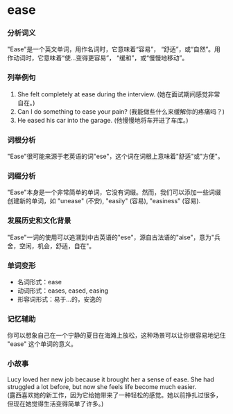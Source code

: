# ease

### 分析词义

  

"Ease"是一个英文单词，用作名词时，它意味着“容易”， “舒适”，或“自然”。用作动词时，它意味着“使...变得更容易”， “缓和”，或“慢慢地移动”。

  

### 列举例句

  

1.  She felt completely at ease during the interview. (她在面试期间感觉非常自在。)
2.  Can I do something to ease your pain? (我能做些什么来缓解你的疼痛吗？)
3.  He eased his car into the garage. (他慢慢地将车开进了车库。)

  

### 词根分析

  

"Ease"很可能来源于老英语的词"ese"，这个词在词根上意味着"舒适"或"方便"。

  

### 词缀分析

  

"Ease"本身是一个非常简单的单词，它没有词缀。然而，我们可以添加一些词缀创建新的单词，如 "unease" (不安), "easily" (容易), "easiness" (容易).

  

### 发展历史和文化背景

  

"Ease"一词的使用可以追溯到中古英语的"ese"，源自古法语的"aise"，意为"兵舍，空闲，机会，舒适，自在"。

  

### 单词变形

  

*   名词形式：ease
*   动词形式：eases, eased, easing
*   形容词形式：易于...的，安逸的

  

### 记忆辅助

  

你可以想象自己在一个宁静的夏日在海滩上放松，这种场景可以让你很容易地记住 "ease" 这个单词的意义。

  

### 小故事

  

Lucy loved her new job because it brought her a sense of ease. She had struggled a lot before, but now she feels life become much easier.  
(露西喜欢她的新工作，因为它给她带来了一种轻松的感觉。她以前挣扎过很多，但现在她觉得生活变得简单了许多。)
